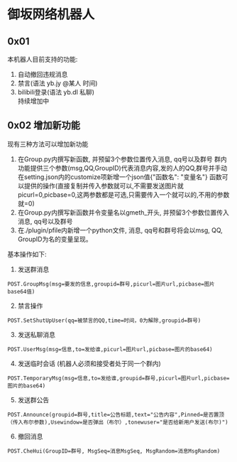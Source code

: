 # 御坂网络机器人  
## 0x01  
本机器人目前支持的功能:  
1. 自动撤回违规消息  
2. 禁言(语法 yb.jy @某人 时间)
3. bilibili登录(语法 yb.dl 私聊)  
持续增加中
## 0x02 增加新功能  
现有三种方法可以增加新功能
1. 在Group.py内撰写新函数, 并预留3个参数位置传入消息, qq号以及群号
群内功能提供三个参数(msg,QQ,GroupID)代表消息内容,发的人的QQ,群号并手动在setting.json内的customize项新增一个json值{"函数名": "变量名"}
函数可以提供的操作(直接复制并传入参数就可以,不需要发送图片就picurl=0,picbase=0,这两参数都是可选,只需要传入一个就可以的,不用的参数就=0) 
2. 在Group.py内撰写新函数并令变量名以gmeth_开头, 并预留3个参数位置传入消息, qq号以及群号
3. 在./plugin/pfile内新增一个python文件, 消息, qq号和群号将会以msg, QQ, GroupID为名的变量呈现。

基本操作如下:
1. 发送群消息
```
POST.GroupMsg(msg=要发的信息,groupid=群号,picurl=图片url,picbase=图片base64值)
```
2. 禁言操作
```
POST.SetShutUpUser(qq=被禁言的QQ,time=时间，0为解除,groupid=群号)
```
3. 发送私聊消息
```
POST.UserMsg(msg=信息,to=发给谁,picurl=图片url,picbase=图片的base64)
```
4. 发送临时会话 (机器人必须和接受者处于同一个群内)
```
POST.TemporaryMsg(msg=信息,to=发给谁,groupid=群号,picurl=图片url,picbase=图片的base64)
```
5. 发送群公告
```
POST.Announce(groupid=群号,title=公告标题,text="公告内容",Pinned=是否置顶（传入布尔参数),Usewindow=是否弹出（布尔）,tonewuser="是否给新用户发送(布尔)")
```
6. 撤回消息
```
POST.CheHui(GroupID=群号, MsgSeq=消息MsgSeq, MsgRandom=消息MsgRandom)
```
